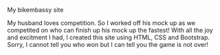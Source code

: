My bikembassy site

My husband loves competition. So I worked off his mock up as we competited on who can finish up his mock up the fastest!
With all the joy and excitment I had, I created this site using HTML, CSS and Bootstrap. Sorry, I cannot tell you who won but I can tell you the game is not over!
